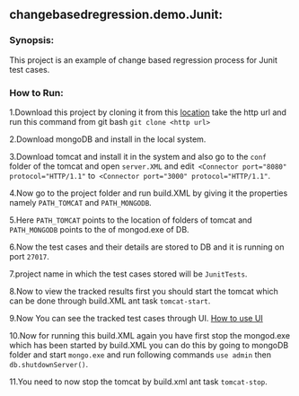 changebasedregression.demo.Junit:
----------------------------------------------------------
### Synopsis:
This project is an example of change based regression process for Junit test cases. 
### How to Run:
1.Download this project by cloning it from this [location](http://infygit.ad.infosys.com/Venkatanishanth_S/Examples) take the http url and run this command
from git bash ```git clone <http url> ```

2.Download mongoDB and install in the local system.

3.Download tomcat and install it in the system and also go to the ```conf ``` folder of the tomcat and open ```server.XML```
and edit``` <Connector port="8080" protocol="HTTP/1.1"``` to``` <Connector port="3000" protocol="HTTP/1.1"```.

4.Now go to the project folder and run build.XML by giving it the properties namely ```PATH_TOMCAT``` and ```PATH_MONGODB```.

5.Here ```PATH_TOMCAT``` points to the location of folders of tomcat and ```PATH_MONGODB``` points to the  of mongod.exe of DB.

6.Now the test cases and their details are stored to DB and it is running on port ```27017```.
 
7.project name in which the test cases stored will be ```JunitTests```.

8.Now to view the tracked results first you should start the tomcat which can be done through build.XML ant task ```tomcat-start```. 

9.Now You can see the tracked test cases through UI. [How to use UI](http://infygit.ad.infosys.com/sub_projects_for_changeBasedRegression/Change_Based_Regression_Ui/wikis/home)

10.Now for running this build.XML again you have first stop the mongod.exe which has been started by build.XML you can do this
by going to mongoDB folder and start ```mongo.exe``` and run following commands ```use admin``` then ```db.shutdownServer()```.

11.You need to now stop the tomcat by build.xml ant task ```tomcat-stop```.